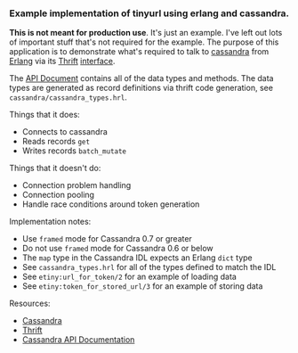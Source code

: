 ### Example implementation of tinyurl using erlang and cassandra.

**This is not meant for production use**.  It's just an example.  I've left out lots of important stuff that's not required for the example.  The purpose of this application is to demonstrate what's required to talk to [cassandra][c] from [Erlang][e] via its [Thrift][t] [interface][te_doc].

The [API Document][c_api] contains all of the data types and methods.  The data types are generated as record definitions via thrift code generation, see `cassandra/cassandra_types.hrl`.

Things that it does:

* Connects to cassandra
* Reads records `get`
* Writes records `batch_mutate`

Things that it doesn't do:

* Connection problem handling
* Connection pooling
* Handle race conditions around token generation

Implementation notes:

* Use `framed` mode for Cassandra 0.7 or greater
* Do not use `framed` mode for Cassandra 0.6 or below
* The `map` type in the Cassandra IDL expects an Erlang `dict` type
* See `cassandra_types.hrl` for all of the types defined to match the IDL
* See `etiny:url_for_token/2` for an example of loading data
* See `etiny:token_for_stored_url/3` for an example of storing data

Resources:

* [Cassandra][c]
* [Thrift][t]
* [Cassandra API Documentation][c_api]

[c]: http://cassandra.apache.org/
[c_api]: http://wiki.apache.org/cassandra/API
[t]: http://incubator.apache.org/thrift/
[e]: http://www.erlang.org/
[te_doc]: http://wiki.apache.org/thrift/ThriftUsageErlang
[etiny]: http://www.github.com/dgrijalva/etiny